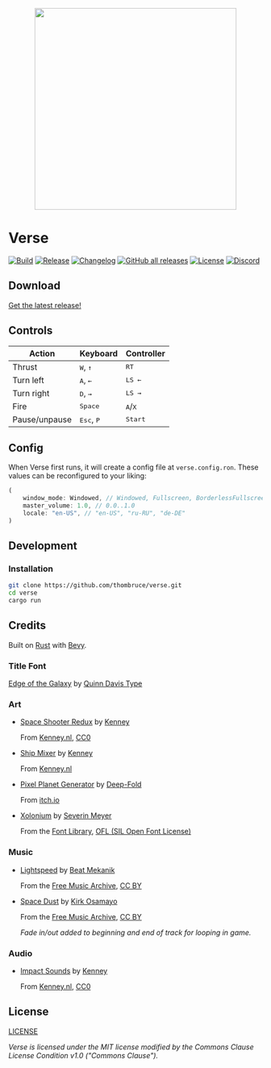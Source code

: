 <p align="center">
  <img width="400px" src="docs/assets/verse-galaxy.png" />
</p>

# Verse

[![Build](https://img.shields.io/github/actions/workflow/status/thombruce/verse/release.yml)](https://github.com/thombruce/verse/actions)
[![Release](https://img.shields.io/github/v/release/thombruce/verse)](https://github.com/thombruce/verse/releases/latest)
[![Changelog](https://img.shields.io/github/v/release/thombruce/verse?label=changelog&color=E05735)](CHANGELOG.md)
[![GitHub all releases](https://img.shields.io/github/downloads/thombruce/verse/total?link=https%3A%2F%2Fgithub.com%2Fthombruce%2Fverse%2Freleases%2Flatest)](https://github.com/thombruce/verse/releases/latest)
[![License](https://img.shields.io/badge/license-MIT%2BCC-orangered)](LICENSE)
[![Discord](https://img.shields.io/discord/697123984231366716?logo=discord&color=5865F2)](https://discord.gg/SAUagUgTfa)

## Download

[Get the latest release!](https://github.com/thombruce/verse/releases/latest)

## Controls

| Action        | Keyboard                        | Controller                |
| ------------- | ------------------------------- | ------------------------- |
| Thrust        | <kbd>W</kbd>, <kbd>&uarr;</kbd> | <kbd>RT</kbd>             |
| Turn left     | <kbd>A</kbd>, <kbd>&larr;</kbd> | <kbd>LS &larr;</kbd>      |
| Turn right    | <kbd>D</kbd>, <kbd>&rarr;</kbd> | <kbd>LS &rarr;</kbd>      |
| Fire          | <kbd>Space</kbd>                | <kbd>A</kbd>/<kbd>X</kbd> |
| Pause/unpause | <kbd>Esc</kbd>, <kbd>P</kbd>    | <kbd>Start</kbd>          |

## Config

When Verse first runs, it will create a config file at `verse.config.ron`. These values can be reconfigured to your liking:

```rs
(
    window_mode: Windowed, // Windowed, Fullscreen, BorderlessFullscreen, SizedFullscreen
    master_volume: 1.0, // 0.0..1.0
    locale: "en-US", // "en-US", "ru-RU", "de-DE"
)
```

## Development

### Installation

```sh
git clone https://github.com/thombruce/verse.git
cd verse
cargo run
```

## Credits

Built on [Rust](https://www.rust-lang.org/) with [Bevy](https://bevyengine.org/).

### Title Font

[Edge of the Galaxy](https://www.fontspace.com/edge-of-the-galaxy-font-f45748) by [Quinn Davis Type](https://www.fontspace.com/quinn-davis-type)

### Art

- [Space Shooter Redux](https://www.kenney.nl/assets/space-shooter-redux) by [Kenney](https://www.kenney.nl/)

  From [Kenney.nl](https://www.kenney.nl/), [CC0](https://creativecommons.org/publicdomain/zero/1.0/)

- [Ship Mixer](https://kenney.itch.io/ship-mixer) by [Kenney](https://www.kenney.nl/)

  From [Kenney.nl](https://www.kenney.nl/)

- [Pixel Planet Generator](https://deep-fold.itch.io/pixel-planet-generator) by [Deep-Fold](https://deep-fold.itch.io/)

  From [itch.io](https://itch.io/)

- [Xolonium](https://fontlibrary.org/en/font/xolonium) by [Severin Meyer](https://fontlibrary.org/en/member/sev)

  From the [Font Library](https://fontlibrary.org/), [OFL (SIL Open Font License)](https://scripts.sil.org/cms/scripts/page.php?site_id=nrsi&id=OFL)

### Music

- [Lightspeed](https://freemusicarchive.org/music/beat-mekanik/single/lightspeed/) by [Beat Mekanik](https://freemusicarchive.org/music/beat-mekanik/)

  From the [Free Music Archive](https://freemusicarchive.org/), [CC BY](https://creativecommons.org/licenses/by/4.0/)

- [Space Dust](https://freemusicarchive.org/music/kirk-osamayo/season-two-yellow/space-dust/) by [Kirk Osamayo](https://freemusicarchive.org/music/kirk-osamayo/)

  From the [Free Music Archive](https://freemusicarchive.org/), [CC BY](https://creativecommons.org/licenses/by/4.0/)

  _Fade in/out added to beginning and end of track for looping in game._

### Audio

- [Impact Sounds](https://www.kenney.nl/assets/impact-sounds) by [Kenney](https://www.kenney.nl/)

  From [Kenney.nl](https://www.kenney.nl/), [CC0](https://creativecommons.org/publicdomain/zero/1.0/)

## License

[LICENSE](LICENSE)

_Verse is licensed under the MIT license modified by the Commons Clause License Condition v1.0 ("Commons Clause")._

